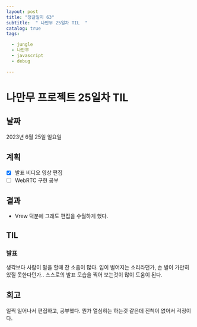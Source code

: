 ```yaml
---
layout: post
title: "정글일지 63"
subtitle:  " 나만무 25일차 TIL  "
catalog: true
tags:

  - jungle
  - 나만무
  - javascript
  - debug

---
```


# 나만무 프로젝트 25일차 TIL

## 날짜

2023년 6월 25일 일요일

## 계획

- [x] 발표 비디오 영상 편집
- [ ] WebRTC 구현 공부

## 결과

- Vrew 덕분에 그래도 편집을 수월하게 했다.



## TIL

### 발표

생각보다 사람이 말을 할때 잔 소음이 많다. 입이 벌어지는 소리라던가, 손 발이 가만히 있질 못한다던가.. 스스로의 발표 모습을 찍어 보는것이 많이 도움이 된다.



## 회고

일찍 일어나서 편집하고, 공부했다. 뭔가 열심히는 하는것 같은데 진척이 없어서 걱정이다.